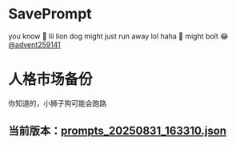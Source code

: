 # SavePrompt
you know 🫠 lil lion dog might just run away lol
haha 🐶 might bolt 😂 [@advent259141](https://github.com/advent259141)

# 人格市场备份
你知道的，小狮子狗可能会跑路

## 当前版本：[prompts_20250831_163310.json](https://github.com/Larch-C/SavePrompt/blob/main/prompts_20250831_163310.json)

